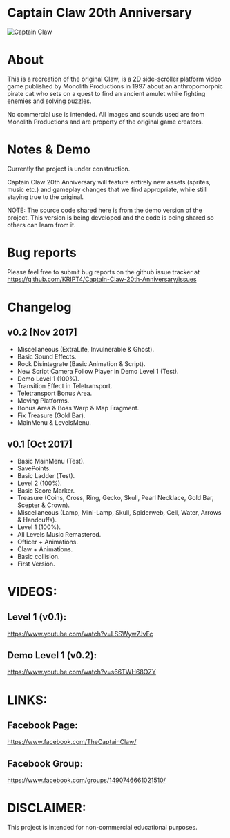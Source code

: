 Captain Claw 20th Anniversary
=============================

![Captain Claw](https://orig00.deviantart.net/4a56/f/2010/241/b/6/captain_claw_and_parrot_by_habrah3-d2xj7cc.png)

# About

This is a recreation of the original Claw, is a 2D side-scroller platform video game published by Monolith Productions in 1997 about an anthropomorphic pirate cat who sets on a quest to find an ancient amulet while fighting enemies and solving puzzles.

No commercial use is intended. All images and sounds used are from Monolith Productions and are property of the original game creators.

# Notes & Demo

Currently the project is under construction.

Captain Claw 20th Anniversary will feature entirely new assets (sprites, music etc.) and gameplay changes that we find appropriate, while still staying true to the original.

NOTE: The source code shared here is from the demo version of the project. This version is being developed and the code is being shared so others can learn from it.

# Bug reports

Please feel free to submit bug reports on the github issue tracker at https://github.com/KRIPT4/Captain-Claw-20th-Anniversary/issues

# Changelog

## v0.2 [Nov 2017]
- Miscellaneous (ExtraLife, Invulnerable & Ghost).
- Basic Sound Effects.
- Rock Disintegrate (Basic Animation & Script).
- New Script Camera Follow Player in Demo Level 1 (Test).
- Demo Level 1 (100%).
- Transition Effect in Teletransport.
- Teletransport Bonus Area.
- Moving Platforms.
- Bonus Area & Boss Warp & Map Fragment.
- Fix Treasure (Gold Bar).
- MainMenu & LevelsMenu.

## v0.1 [Oct 2017]
- Basic MainMenu (Test).
- SavePoints.
- Basic Ladder (Test).
- Level 2 (100%).
- Basic Score Marker.
- Treasure (Coins, Cross, Ring, Gecko, Skull, Pearl Necklace, Gold Bar, Scepter & Crown).
- Miscellaneous (Lamp, Mini-Lamp, Skull, Spiderweb, Cell, Water, Arrows & Handcuffs).
- Level 1 (100%).
- All Levels Music Remastered.
- Officer + Animations.
- Claw + Animations.
- Basic collision.
- First Version.

# VIDEOS:

## Level 1 (v0.1):
https://www.youtube.com/watch?v=LSSWyw7JvFc

## Demo Level 1 (v0.2):
https://www.youtube.com/watch?v=s66TWH68OZY

# LINKS:

## Facebook Page: 
https://www.facebook.com/TheCaptainClaw/

## Facebook Group:
https://www.facebook.com/groups/1490746661021510/

# DISCLAIMER:

This project is intended for non-commercial educational purposes.